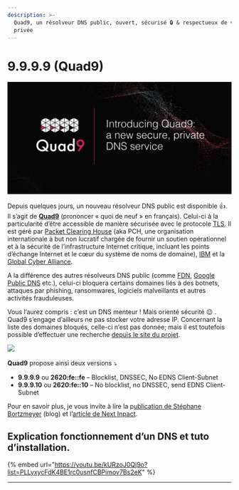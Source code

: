 ```yaml
---
description: >-
  Quad9, un résolveur DNS public, ouvert, sécurisé 🔒 & respectueux de votre vie
  privée
---
```


# 9.9.9.9 (Quad9)

![](<../../../.gitbook/assets/image (24).png>)

Depuis quelques jours, un nouveau résolveur DNS public est disponible 👍. Il s’agit de [**Quad9**](https://www.quad9.net/#/) (prononcer « quoi de neuf » en français). Celui-ci à la particularité d’être accessible de manière sécurisée avec le protocole [TLS](https://fr.wikipedia.org/wiki/Transport\_Layer\_Security#Protocole\_TLS). Il est géré par [Packet Clearing House](https://www.pch.net/) (aka PCH, une organisation internationale à but non lucratif chargée de fournir un soutien opérationnel et à la sécurité de l’infrastructure Internet critique, incluant les points d’échange Internet et le cœur du système de noms de domaine), [IBM](https://www-03.ibm.com/press/fr/fr/pressrelease/53393.wss) et la [Global Cyber Alliance](https://www.globalcyberalliance.org/).

A la différence des autres résolveurs DNS public (comme [FDN](https://www.fdn.fr/actions/dns), [Google Public DNS](https://developers.google.com/speed/public-dns) etc.), celui-ci bloquera certains domaines liés à des botnets, attaques par phishing, ransomwares, logiciels malveillants et autres activités frauduleuses.

Vous l’aurez compris : c’est un DNS menteur ! Mais orienté sécurité 😉 . Quad9 s’engage d’ailleurs ne pas stocker votre adresse IP. Concernant la liste des domaines bloqués, celle-ci n’est pas donnée; mais il est toutefois possible d’effectuer une recherche [depuis le site du projet](https://www.quad9.net/).

![](https://i0.wp.com/auktfrkszm.cloudimg.io/crop/1024x219/q70/sir.chamallow.com/wp-content/uploads/2017/11/quad9\_infographic-1024x219.png?resize=1024%2C219\&ssl=1)

**Quad9** propose ainsi deux versions ⤵

* **9.9.9.9** ou **2620:fe::fe** – Blocklist, DNSSEC, No EDNS Client-Subnet
* **9.9.9.10** ou **2620:fe::10** – No blocklist, no DNSSEC, send EDNS Client-Subnet

Pour en savoir plus, je vous invite à lire la p[ublication de Stéphane Bortzmeyer](http://www.bortzmeyer.org/quad9.html) (blog) et l’[article de Next Inpact](https://www.nextinpact.com/news/105638-quad9-resolveur-dns-ouvert-qui-veut-vous-proteger-en-respectant-votre-vie-privee.htm).

## **Explication fonctionnement d’un DNS et tuto d’installation.**

{% embed url="https://youtu.be/kURzoJ0Qj9o?list=PLLyxycFdK4BE1rc0usnfCBPimov7Bs2eK" %}

****
